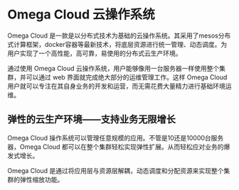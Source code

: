 # Omega Cloud 云操作系统

Omega Cloud 是一款是以分布式技术为基础的云操作系统。其采用了mesos分布式计算框架，docker容器等最新技术，将底层资源进行统一管理、动态调度。为用户实现了一个高性能，高可靠，易使用的分布式云生产环境。

通过使用 Omega Cloud 云操作系统，用户能够像用一台服务器一样使用整个集群，并可以通过 web 界面就完成绝大部分的运维管理工作。这样 Omega Cloud 用户就可以专注在其自身业务的开发和运营，而无需花费大量精力进行基础环境运维。

## 弹性的云生产环境——支持业务无限增长

Omega Cloud 操作系统可以管理任意规模的应用。不管是10还是10000台服务器，Omega Cloud 都可以在整个集群轻松实现弹性扩展。从而轻松应对业务的爆发式增长。

Omega Cloud 是通过将应用层与资源层解耦，动态调度和分配资源来实现整个集群的弹性缩放功能。
